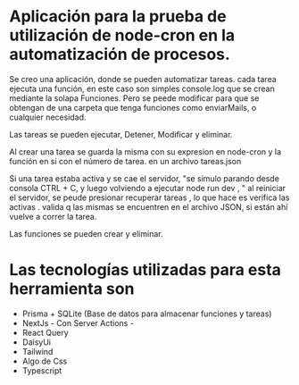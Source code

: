# Aplicación para la prueba de utilización de node-cron en la automatización de procesos.

Se creo una aplicación, donde se pueden automatizar tareas. cada tarea ejecuta una función, en este caso son simples console.log que se crean mediante la solapa Funciones. Pero se peede modificar para que se obtengan de una carpeta que tenga funciones como enviarMails, o cualquier necesidad. 

Las tareas se pueden ejecutar, Detener, Modificar y eliminar.  

Al crear una tarea se guarda la misma con su expresion en node-cron y la función en si con el número de tarea. en un archivo tareas.json

Si una tarea estaba activa y se cae el servidor, "se simulo parando desde consola  CTRL + C, y luego volviendo a ejecutar node run dev , "  al reiniciar el servidor, se peude presionar recuperar tareas , lo que hace es verifica las activas . valida q las mismas se encuentren en el archivo JSON, si están ahí vuelve a correr la tarea. 

Las funciones se pueden crear y eliminar.

# Las tecnologías utilizadas para esta herramienta son 
 * Prisma + SQLite  (Base de datos para almacenar funciones y tareas)
 * NextJs - Con Server Actions -
 * React Query
 * DaisyUi
 * Tailwind
 * Algo de Css
 * Typescript

